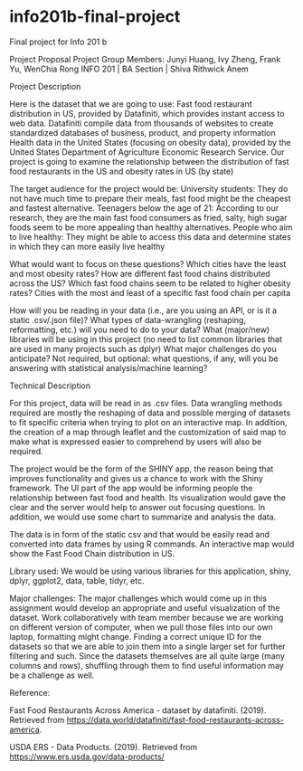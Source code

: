 # info201b-final-project
Final project for Info 201 b


Project Proposal
Project Group Members: Junyi Huang, Ivy Zheng, Frank Yu, WenChia Rong
INFO 201 | BA Section | Shiva Rithwick Anem



Project Description

Here is the dataset that we are going to use:
Fast food restaurant distribution in US, provided by Datafiniti, which provides instant access to web data. Datafiniti compile data from thousands of websites to create standardized databases of business, product, and property information
Health data in the United States (focusing on obesity data), provided by the United States Department of Agriculture Economic Research Service. 
Our project is going to examine the relationship between the distribution of fast food restaurants in the US and obesity rates in US (by state)

The target audience for the project would be:
University students: They do not have much time to prepare their meals, fast food might be the cheapest and fastest alternative.
Teenagers below the age of 21: According to our research, they are the main fast food consumers as fried, salty, high sugar foods seem to be more appealing than healthy alternatives.
People who aim to live healthy: They might be able to access this data and determine states in which they can more easily live healthy

What would want to focus on these questions?
Which cities have the least and most obesity rates?
How are different fast food chains distributed across the US? 
Which fast food chains seem to be related to higher obesity rates?
Cities with the most and least of a specific fast food chain per capita

How will you be reading in your data (i.e., are you using an API, or is it a static .csv/.json file)?
What types of data-wrangling (reshaping, reformatting, etc.) will you need to do to your data?
What (major/new) libraries will be using in this project (no need to list common libraries that are used in many projects such as dplyr)
What major challenges do you anticipate? 
Not required, but optional: what questions, if any, will you be answering with statistical analysis/machine learning?

Technical Description 

For this project, data will be read in as .csv files. Data wrangling methods required are mostly the reshaping of data and possible merging of datasets to fit specific criteria when trying to plot on an interactive map. In addition, the creation of a map through leaflet and the customization of said map to make what is expressed easier to comprehend by users will also be required. 

The project would be the form of the SHINY app, the reason being that improves functionality and gives us a chance to work with the Shiny framework. The UI part of the app would be informing people the relationship between fast food and health. Its visualization would gave the clear and the server would help to answer out focusing questions. In addition, we would use some chart to summarize and analysis the data.

The data is in form of the static csv and that would be easily read and converted into data frames by using R commands. An interactive map would show the Fast Food Chain distribution in US. 

Library used: 
We would be using various libraries for this application, shiny, dplyr, ggplot2, data, table, tidyr, etc.


Major challenges:
The major challenges which would come up in this assignment would develop an appropriate and useful visualization of the dataset. 
Work collaboratively with team member because we are working on different version of computer, when we pull those files into our own laptop, formatting might change.
Finding a correct unique ID for the datasets so that we are able to join them into a single larger set for further filtering and such.
Since the datasets themselves are all quite large (many columns and rows), shuffling through them to find useful information may be a challenge as well.


Reference:

Fast Food Restaurants Across America - dataset by datafiniti. (2019). Retrieved from https://data.world/datafiniti/fast-food-restaurants-across-america.

USDA ERS - Data Products. (2019). Retrieved from https://www.ers.usda.gov/data-products/








